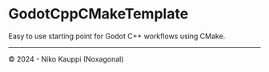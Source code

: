 # GodotCppCMakeTemplate

Easy to use starting point for Godot C++ workflows using CMake.

---

&copy; 2024 - Niko Kauppi (Noxagonal)
